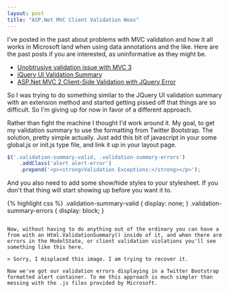 ```yaml
---
layout: post
title: "ASP.Net MVC Client Validation Woes"
---
```


I've posted in the past about problems with MVC validation and how it all works in Microsoft land when using data annotations and the like. Here are the past posts if you are interested, as uninformative as they might be.

- [Unobtrusive validation issue with MVC 3](http://blog.bradley-teller.me/2011/04/08/unobtrusive-validation-issue-with-mvc-3/)
- [jQuery UI Validation Summary](http://blog.bradley-teller.me/2010/05/11/jquery-ui-validation-summary/)
- [ASP.Net MVC 2 Client-Side Validation with JQuery Error](http://blog.bradley-teller.me/2011/01/12/asp-net-mvc-2-client-side-validation-with-jquery-error/)

So I was trying to do something similar to the JQuery UI validation summary with an extension method and started getting pissed off that things are so difficult. So I'm giving up for now in favor of a different approach.

Rather than fight the machine I thought I'd work around it. My goal, to get my validation summary to use the formatting from Twitter Bootstrap. The solution, pretty simple actually. Just add this bit of javascript in your some global.js or init.js type file, and link it up in your layout page.

``` js
$('.validation-summary-valid, .validation-summary-errors')
    .addClass('alert alert-error')
    .prepend('<p><strong>Validation Exceptions:</strong></p>');
```

And you also need to add some show/hide styles to your stylesheet. If you don't that thing will start showing up before you want it to.

{% highlight css %}
.validation-summary-valid { display: none; }
.validation-summary-errors { display: block; }
```

Now, without having to do anything out of the ordinary you can have a from with an Html.ValidationSummary() inside of it, and when there are errors in the ModelState, or client validation violations you'll see something like this here.

> Sorry, I misplaced this image. I am trying to recover it.

Now we've got our validation errors displaying in a Twitter Bootstrap formatted alert container. To me this approach is much simpler than messing with the .js files provided by Microsoft.